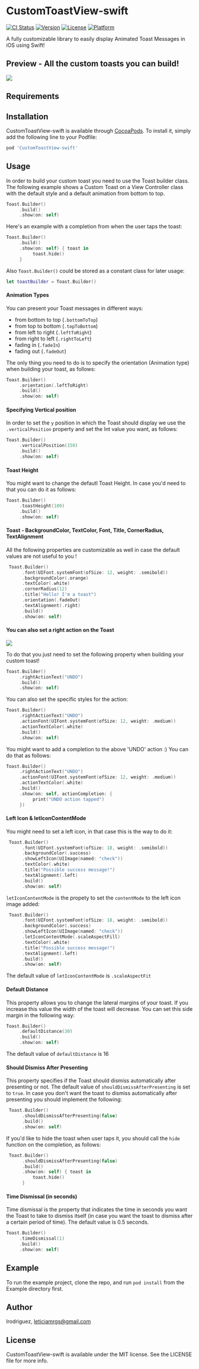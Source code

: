 # CustomToastView-swift

[![CI Status](https://img.shields.io/travis/lrodriguez@codigodelsur.com/CustomToastView-swift.svg?style=flat)](https://travis-ci.org/lrodriguez@codigodelsur.com/CustomToastView-swift)
[![Version](https://img.shields.io/cocoapods/v/CustomToastView-swift.svg?style=flat)](https://cocoapods.org/pods/CustomToastView-swift)
[![License](https://img.shields.io/cocoapods/l/CustomToastView-swift.svg?style=flat)](https://cocoapods.org/pods/CustomToastView-swift)
[![Platform](https://img.shields.io/cocoapods/p/CustomToastView-swift.svg?style=flat)](https://cocoapods.org/pods/CustomToastView-swift)

A fully customizable library to easily display Animated Toast Messages in iOS using Swift!

## Preview - All the custom toasts you can build!

![](libraryUsage.gif)

## Requirements

## Installation

CustomToastView-swift is available through [CocoaPods](https://cocoapods.org). To install
it, simply add the following line to your Podfile:

```ruby
pod 'CustomToastView-swift'
```

## Usage

In order to build your custom toast you need to use the Toast builder class. 
The following example shows a Custom Toast on a View Controller class with the default style and a default animation from bottom to top.

```swift
Toast.Builder()
     .build()
     .show(on: self)
```

Here's an example with a completion from when the user taps the toast:

```swift
Toast.Builder()
     .build()
     .show(on: self) { toast in
          toast.hide()
     }
```
Also `Toast.Builder()` could be stored as a constant class for later usage:

```swift
let toastBuilder = Toast.Builder()
```

#### Animation Types
You can present your Toast messages in different ways:
 - from bottom to top (`.bottomToTop`)
 - from top to bottom (`.topToBottom`)
 - from left to right (`.leftToRight`)
 - from right to left (`.rightToLeft`)
 - fading in (`.fadeIn`)
 - fading out (`.fadeOut`)
    
The only thing you need to do is to specify the orientation (Animation type) when building your toast, as follows:

```swift
Toast.Builder()
     .orientation(.leftToRight)
     .build()
     .show(on: self)
```

#### Specifying Vertical position 

In order to set the `y` position in which the Toast should display we use the `.verticalPosition` property and set the Int value you want, as follows:

```swift
Toast.Builder()
     .verticalPosition(150)
     .build()
     .show(on: self)
```

#### Toast Height 

You might want to change the defautl Toast Height. In case you'd need to that you can do it as follows:
```swift
Toast.Builder()
     .toastHeight(100)
     .build()
     .show(on: self)
```

#### Toast - BackgroundColor, TextColor, Font, Title, CornerRadius, TextAlignment

All the following properties are customizable as well in case the default values are not useful to you !

```swift
 Toast.Builder()
      .font(UIFont.systemFont(ofSize: 12, weight: .semibold))
      .backgroundColor(.orange)
      .textColor(.white)
      .cornerRadius(12)
      .title("Hello! I'm a toast")
      .orientation(.fadeOut)
      .textAlignment(.right)
      .build()
      .show(on: self)
```

#### You can also set a right action on the Toast

![](rightActionExample.png)

To do that you just need to set the following property when building your custom toast!

```swift
Toast.Builder()
     .rightActionText("UNDO")
     .build()
     .show(on: self)
```

You can also set the specific styles for the action:

```swift
Toast.Builder()
     .rightActionText("UNDO")
     .actionFont(UIFont.systemFont(ofSize: 12, weight: .medium))
     .actionTextColor(.white)
     .build()
     .show(on: self)
```

You might want to add a completion to the above 'UNDO' action :) You can do that as follows:

```swift
Toast.Builder()
     .rightActionText("UNDO")
     .actionFont(UIFont.systemFont(ofSize: 12, weight: .medium))
     .actionTextColor(.white)
     .build()
     .show(on: self, actionCompletion: {
          print("UNDO action tapped")
     })
```

#### Left Icon & letIconContentMode

You might need to set a left icon, in that case this is the way to do it:

```swift
 Toast.Builder()
      .font(UIFont.systemFont(ofSize: 18, weight: .semibold))
      .backgroundColor(.success)
      .showLeftIcon(UIImage(named: "check"))
      .textColor(.white)
      .title("Possible success message!")
      .textAlignment(.left)
      .build()
      .show(on: self)
```

`letIconContentMode` is the propety to set the `contentMode` to the left icon image added:

```swift
 Toast.Builder()
      .font(UIFont.systemFont(ofSize: 18, weight: .semibold))
      .backgroundColor(.success)
      .showLeftIcon(UIImage(named: "check"))
      .letIconContentMode(.scaleAspectFill)
      .textColor(.white)
      .title("Possible success message!")
      .textAlignment(.left)
      .build()
      .show(on: self)
```

The default value of `letIconContentMode` is `.scaleAspectFit`

#### Default Distance

This property allows you to change the lateral margins of your toast. If you increase this value the width of the toast will decrease. You can set this side margin in the following way:

```swift
Toast.Builder()
     .defaultDistance(30)
     .build()
     .show(on: self)
```

The default value of `defaultDistance` is 16

#### Should Dismiss After Presenting

This property specifies if the Toast should dismiss automatically after presenting or not. 
The default value of `shouldDismissAfterPresenting` is set to `true`.
In case you don't want the toast to dismiss automatically after presenting you should implement the following:

```swift
 Toast.Builder()
      .shouldDismissAfterPresenting(false)
      .build()
      .show(on: self)
```

If you'd like to hide the toast when user taps it, you should call the `hide` function on the completion, as follows:

```swift
 Toast.Builder()
      .shouldDismissAfterPresenting(false)
      .build()
      .show(on: self) { toast in
          toast.hide()
      }
```

#### Time Dismissal (in seconds)

Time dismissal is the property that indicates the time in seconds you want the Toast to take to dismiss itself (in case you want the toast to dismiss after a certain period of time). The default value is 0.5 seconds.

```swift
Toast.Builder()
     .timeDismissal(1)
     .build()
     .show(on: self)
```

## Example

To run the example project, clone the repo, and run `pod install` from the Example directory first.

## Author

lrodriguez, leticiamrgs@gmail.com

## License

CustomToastView-swift is available under the MIT license. See the LICENSE file for more info.
